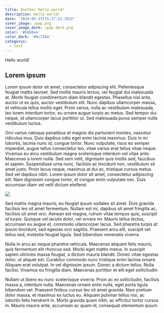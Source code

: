 ```yaml
---
title: Another Hello world!
description: Hello world!
date: '2024-05-13T15:27:22.393Z'
cover_image: /pap.png
cover_image_dark: /pap-dark.png
color: '#b6b6ea'
color_dark: '#6c72b4'
categorys:
  - test
---
```


Hello world!

## Lorem ipsum

Lorem ipsum dolor sit amet, consectetur adipiscing elit. Pellentesque feugiat mattis laoreet. Sed mollis mauris lectus, vel feugiat dui malesuada at. Morbi feugiat condimentum diam blandit egestas. Phasellus nisl ante, auctor ut ex quis, auctor vestibulum elit. Nunc dapibus ullamcorper massa, et vehicula tellus mollis eget. Proin varius, nulla ac vestibulum malesuada, leo lorem interdum tortor, eu ornare augue turpis ac metus. Sed tempor dui neque, id ullamcorper lacus porttitor ut. Sed malesuada purus semper nulla vestibulum luctus.

Orci varius natoque penatibus et magnis dis parturient montes, nascetur ridiculus mus. Duis dapibus odio eget enim lacinia maximus. Duis in mi lobortis, lacinia nunc id, congue tortor. Nunc vulputate, risus eu semper imperdiet, augue tellus consectetur leo, vitae varius erat tellus vitae neque. Vivamus eu arcu vestibulum magna scelerisque interdum vel vitae ante. Maecenas a lorem nulla. Sed sem velit, dignissim quis mollis sed, faucibus et sapien. Suspendisse urna nunc, facilisis ac tincidunt non, vestibulum sit amet justo. Proin lacus neque, maximus at dui ac, tristique cursus metus. Sed vel dapibus nibh. Lorem ipsum dolor sit amet, consectetur adipiscing elit. Nam dignissim congue tortor, et congue enim vulputate nec. Duis accumsan diam vel velit dictum eleifend.

![](/pap.png)

Sed mattis magna mauris, eu feugiat ipsum sodales sit amet. Duis gravida facilisis leo sit amet fermentum. Nullam est mi, dapibus sit amet fringilla ac, facilisis sit amet orci. Aenean est magna, rutrum vitae tempus quis, suscipit id turpis. Quisque vel iaculis dolor, vel ornare mi. Mauris tellus lectus, accumsan eu augue et, commodo ullamcorper lacus. Sed pharetra turpis at ipsum tincidunt, sed egestas orci sagittis. Praesent arcu elit, suscipit vel tellus sed, molestie feugiat ligula. Sed bibendum venenatis viverra.

Nulla in arcu ac neque pharetra vehicula. Maecenas aliquam felis mauris, quis fermentum elit rhoncus sed. Morbi eget mattis metus. In suscipit sapien ultricies massa feugiat, a dictum mauris blandit. Donec vitae egestas dolor, ut aliquet est. Curabitur commodo nunc tristique enim lacinia ornare. Aliquam erat volutpat. In vel dignissim ipsum. Donec a dictum tellus. Nulla facilisi. Vivamus eu fringilla diam. Maecenas porttitor et elit eget sollicitudin.

Nullam ut libero eu nunc scelerisque viverra. Proin ac ex sollicitudin, facilisis massa a, interdum nulla. Maecenas ornare enim nulla, eget porta ligula bibendum vel. Praesent finibus cursus leo sit amet gravida. Nam pretium dolor massa, et maximus ex luctus eu. Aliquam pulvinar tellus nisi, ac lobortis felis hendrerit in. Morbi gravida quam nibh, ac efficitur tortor cursus in. Mauris mauris ante, accumsan ac quam id, consequat elementum ipsum.
